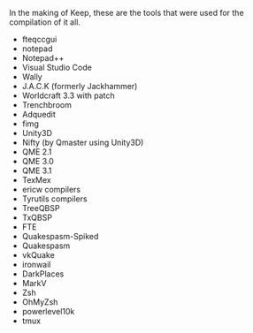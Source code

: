 In the making of Keep, these are the tools that were used for the compilation
of it all.

* fteqccgui
* notepad
* Notepad++
* Visual Studio Code
* Wally
* J.A.C.K (formerly Jackhammer)
* Worldcraft 3.3 with patch
* Trenchbroom
* Adquedit
* fimg
* Unity3D
* Nifty (by Qmaster using Unity3D)
* QME 2.1
* QME 3.0
* QME 3.1
* TexMex
* ericw compilers
* Tyrutils compilers
* TreeQBSP
* TxQBSP
* FTE
* Quakespasm-Spiked
* Quakespasm
* vkQuake
* ironwail
* DarkPlaces
* MarkV
* Zsh
* OhMyZsh
* powerlevel10k
* tmux